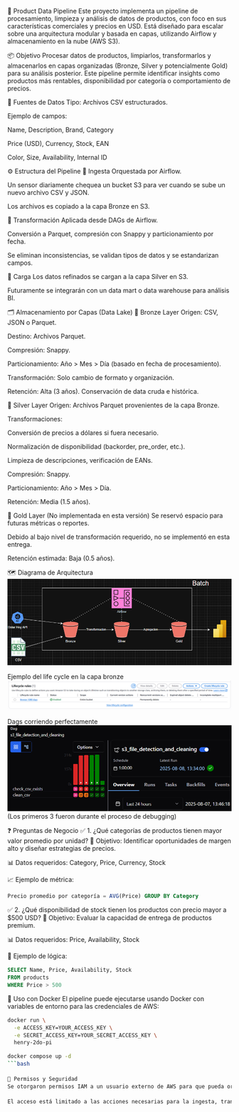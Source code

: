 🛒 Product Data Pipeline
Este proyecto implementa un pipeline de procesamiento, limpieza y análisis de datos de productos, con foco en sus características comerciales y precios en USD. Está diseñado para escalar sobre una arquitectura modular y basada en capas, utilizando Airflow y almacenamiento en la nube (AWS S3).

📦 Objetivo
Procesar datos de productos, limpiarlos, transformarlos y almacenarlos en capas organizadas (Bronze, Silver y potencialmente Gold) para su análisis posterior. Este pipeline permite identificar insights como productos más rentables, disponibilidad por categoría o comportamiento de precios.

🔗 Fuentes de Datos
Tipo: Archivos CSV estructurados.

Ejemplo de campos:

Name, Description, Brand, Category

Price (USD), Currency, Stock, EAN

Color, Size, Availability, Internal ID

⚙️ Estructura del Pipeline
🔹 Ingesta
Orquestada por Airflow.

Un sensor diariamente chequea un bucket S3 para ver cuando se sube un nuevo archivo CSV y JSON.


Los archivos es copiado a la capa Bronze en S3.

🔹 Transformación
Aplicada desde DAGs de Airflow.

Conversión a Parquet, compresión con Snappy y particionamiento por fecha.

Se eliminan inconsistencias, se validan tipos de datos y se estandarizan campos.

🔹 Carga
Los datos refinados se cargan a la capa Silver en S3.

Futuramente se integrarán con un data mart o data warehouse para análisis BI.

🗂️ Almacenamiento por Capas (Data Lake)
🥉 Bronze Layer
Origen: CSV, JSON o Parquet.

Destino: Archivos Parquet.

Compresión: Snappy.

Particionamiento: Año > Mes > Día (basado en fecha de procesamiento).

Transformación: Solo cambio de formato y organización.

Retención: Alta (3 años). Conservación de data cruda e histórica.

🥈 Silver Layer
Origen: Archivos Parquet provenientes de la capa Bronze.

Transformaciones:

Conversión de precios a dólares si fuera necesario.

Normalización de disponibilidad (backorder, pre_order, etc.).

Limpieza de descripciones, verificación de EANs.

Compresión: Snappy.

Particionamiento: Año > Mes > Día.

Retención: Media (1.5 años).

🥇 Gold Layer (No implementada en esta versión)
Se reservó espacio para futuras métricas o reportes.

Debido al bajo nivel de transformación requerido, no se implementó en esta entrega.

Retención estimada: Baja (0.5 años).

🗺️ Diagrama de Arquitectura
![Arquitectura del Pipeline](images/architecture.png)


Ejemplo del life cycle en la capa bronze
![life cycle en la capa bronze](images/bronze_lifecycle.png)

Dags corriendo perfectamente
![Dags](images/dags.png)
(Los primeros 3 fueron durante el proceso de debugging)

❓ Preguntas de Negocio
✅ 1. ¿Qué categorías de productos tienen mayor valor promedio por unidad?
🎯 Objetivo: Identificar oportunidades de margen alto y diseñar estrategias de precios.

📊 Datos requeridos: Category, Price, Currency, Stock

📈 Ejemplo de métrica:

```sql
Precio promedio por categoría = AVG(Price) GROUP BY Category
```
✅ 2. ¿Qué disponibilidad de stock tienen los productos con precio mayor a $500 USD?
🎯 Objetivo: Evaluar la capacidad de entrega de productos premium.

📊 Datos requeridos: Price, Availability, Stock

🧮 Ejemplo de lógica:

```sql
SELECT Name, Price, Availability, Stock
FROM products
WHERE Price > 500
```
🐳 Uso con Docker
El pipeline puede ejecutarse usando Docker con variables de entorno para las credenciales de AWS:

```bash
docker run \
  -e ACCESS_KEY=YOUR_ACCESS_KEY \
  -e SECRET_ACCESS_KEY=YOUR_SECRET_ACCESS_KEY \
  henry-2do-pi
```
```bash
docker compose up -d
```bash

🔐 Permisos y Seguridad
Se otorgaron permisos IAM a un usuario externo de AWS para que pueda orquestar Airflow y acceder a los buckets.

El acceso está limitado a las acciones necesarias para la ingesta, transformación y carga de datos.
